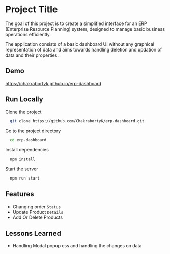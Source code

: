 
# Project Title

The goal of this project is to create a simplified interface for an ERP (Enterprise Resource Planning) system, designed to manage basic business operations efficiently.

The application consists of a basic dashboard UI without any graphical representation of data and aims towards handling deletion and updation of data and their properties.


## Demo
https://chakrabortyk.github.io/erp-dashboard





## Run Locally

Clone the project

```bash
  git clone https://github.com/ChakrabortyK/erp-dashboard.git
```

Go to the project directory

```bash
  cd erp-dashboard
```

Install dependencies

```bash
  npm install
```

Start the server

```bash
  npm run start
```


## Features

- Changing order `Status`
- Update Product `Details`
- Add Or Delete Products

## Lessons Learned

- Handling Modal popup css and handling the changes on data

